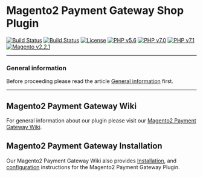 # Magento2 Payment Gateway Shop Plugin

[![Build Status](https://travis-ci.org/wirecard/magento2-ee.svg?branch=master)](https://travis-ci.org/wirecard/magento2-ee)
[![Build Status](https://saucelabs.com/buildstatus/wirecard-magento2ee-bot)](https://saucelabs.com/open_sauce/user/wirecard-magento2ee-bot)
[![License](https://img.shields.io/badge/license-GPLv3-blue.svg)](https://raw.githubusercontent.com/wirecard/magento2-ee/master/LICENSE)
[![PHP v5.6](https://img.shields.io/badge/php-v5.5-yellow.svg)](http://www.php.net)
[![PHP v7.0](https://img.shields.io/badge/php-v7.0-yellow.svg)](http://www.php.net)
[![PHP v7.1](https://img.shields.io/badge/php-v7.1-yellow.svg)](http://www.php.net)
[![Magento v2.2.1](https://img.shields.io/badge/magento-v2.2.1-green.svg)](https://magento.com/)

***
### General information 
Before proceeding please read the article [General information](https://github.com/wirecard/paymentSDK-php/wiki/General-information) first.

***

## Magento2 Payment Gateway Wiki

For general information about our plugin please visit our [Magento2 Payment Gateway Wiki](https://github.com/wirecard/magento2-ee/wiki/Home). 

## Magento2 Payment Gateway Installation

Our Magento2 Payment Gateway Wiki also provides [Installation](https://wirecard.github.io/wirecard/magento2-ee/Installation),  and [configuration](https://github.com/wirecard/magento2-ee/wiki/Configuration) instructions for the Magento2 Payment Gateway Plugin.
